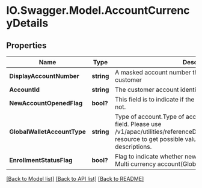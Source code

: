 # IO.Swagger.Model.AccountCurrencyDetails
## Properties

Name | Type | Description | Notes
------------ | ------------- | ------------- | -------------
**DisplayAccountNumber** | **string** | A masked account number that can be displayed to the customer | [optional] 
**AccountId** | **string** | The customer account identifier in encrypted format | [optional] 
**NewAccountOpenedFlag** | **bool?** | This field is to indicate if the  account is newly opened or not. | 
**GlobalWalletAccountType** | **string** | Type of account.Type of account.This is a reference data field. Please use /v1/apac/utilities/referenceData/{globalWalletAccountType} resource to get possible values of this field with descriptions. | [optional] 
**EnrollmentStatusFlag** | **bool?** | Flag to indicate whether new FCY account is enrolled to Multi currency account(Global Wallet). | [optional] 

[[Back to Model list]](../README.md#documentation-for-models) [[Back to API list]](../README.md#documentation-for-api-endpoints) [[Back to README]](../README.md)

